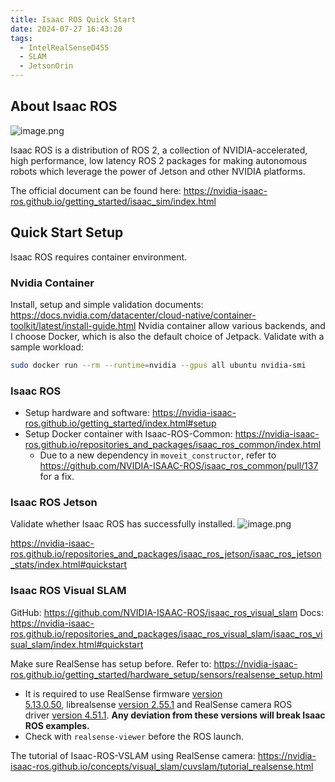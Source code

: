 ```yaml
---
title: Isaac ROS Quick Start
date: 2024-07-27 16:43:20
tags:
  - IntelRealSenseD455
  - SLAM
  - JetsonOrin
---
```

## About Isaac ROS
![image.png](https://cdn.jsdelivr.net/gh/TANG617/images/202407271647117.png)

Isaac ROS is a distribution of ROS 2, a collection of NVIDIA-accelerated, high performance, low latency ROS 2 packages for making autonomous robots which leverage the power of Jetson and other NVIDIA platforms.

The official document can be found here: https://nvidia-isaac-ros.github.io/getting_started/isaac_sim/index.html

## Quick Start Setup
Isaac ROS requires container environment. 
### Nvidia Container
Install, setup and simple validation documents: https://docs.nvidia.com/datacenter/cloud-native/container-toolkit/latest/install-guide.html
Nvidia container allow various backends, and I choose Docker, which is also the default choice of Jetpack. 
Validate with a sample workload:
```bash
sudo docker run --rm --runtime=nvidia --gpus all ubuntu nvidia-smi
```

### Isaac ROS 

- Setup hardware and software: https://nvidia-isaac-ros.github.io/getting_started/index.html#setup
- Setup Docker container with Isaac-ROS-Common: https://nvidia-isaac-ros.github.io/repositories_and_packages/isaac_ros_common/index.html
	- Due to a new dependency in `moveit_constructor`, refer to https://github.com/NVIDIA-ISAAC-ROS/isaac_ros_common/pull/137 for a fix. 
### Isaac ROS Jetson
Validate whether Isaac ROS has successfully installed.
![image.png](https://cdn.jsdelivr.net/gh/TANG617/images/202407271723078.png)

https://nvidia-isaac-ros.github.io/repositories_and_packages/isaac_ros_jetson/isaac_ros_jetson_stats/index.html#quickstart

### Isaac ROS Visual SLAM
GitHub: https://github.com/NVIDIA-ISAAC-ROS/isaac_ros_visual_slam
Docs: https://nvidia-isaac-ros.github.io/repositories_and_packages/isaac_ros_visual_slam/isaac_ros_visual_slam/index.html#quickstart

Make sure RealSense has setup before. Refer to: https://nvidia-isaac-ros.github.io/getting_started/hardware_setup/sensors/realsense_setup.html
- It is required to use RealSense firmware [version 5.13.0.50](https://dev.intelrealsense.com/docs/firmware-releases), librealsense [version 2.55.1](https://github.com/IntelRealSense/librealsense/releases/tag/v2.55.1) and RealSense camera ROS driver [version 4.51.1](https://github.com/IntelRealSense/realsense-ros/tree/4.51.1). **Any deviation from these versions will break Isaac ROS examples.**
- Check with `realsense-viewer` before the ROS launch.

The tutorial of Isaac-ROS-VSLAM using RealSense camera: https://nvidia-isaac-ros.github.io/concepts/visual_slam/cuvslam/tutorial_realsense.html
